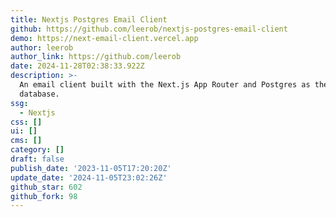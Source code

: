 ```yaml
---
title: Nextjs Postgres Email Client
github: https://github.com/leerob/nextjs-postgres-email-client
demo: https://next-email-client.vercel.app
author: leerob
author_link: https://github.com/leerob
date: 2024-11-28T02:38:33.922Z
description: >-
  An email client built with the Next.js App Router and Postgres as the
  database.
ssg:
  - Nextjs
css: []
ui: []
cms: []
category: []
draft: false
publish_date: '2023-11-05T17:20:20Z'
update_date: '2024-11-05T23:02:26Z'
github_star: 602
github_fork: 98
---
```

